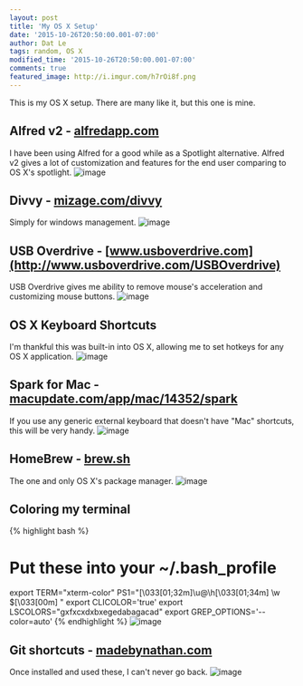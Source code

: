 ```yaml
---
layout: post
title: 'My OS X Setup'
date: '2015-10-26T20:50:00.001-07:00'
author: Dat Le
tags: random, OS X
modified_time: '2015-10-26T20:50:00.001-07:00'
comments: true
featured_image: http://i.imgur.com/h7rOi8f.png
---
```


This is my OS X setup. There are many like it, but this one is mine.

## Alfred v2 - [alfredapp.com](https://www.alfredapp.com/)
I have been using Alfred for a good while as a Spotlight alternative. Alfred v2 gives a lot of customization and features for the end user comparing to OS X's spotlight.
![image](http://i.imgur.com/i4S1wuM.png)

## Divvy - [mizage.com/divvy](http://mizage.com/divvy/)
Simply for windows management.
![image](http://i.imgur.com/E0JZeYG.png)

## USB Overdrive - [www.usboverdrive.com](http://www.usboverdrive.com/USBOverdrive)
USB Overdrive gives me ability to remove mouse's acceleration and customizing mouse buttons.
![image](http://i.imgur.com/mXFvQKI.png)

## OS X Keyboard Shortcuts
I'm thankful this was built-in into OS X, allowing me to set hotkeys for any OS X application.
![image](http://i.imgur.com/h7rOi8f.png)

## Spark for Mac - [macupdate.com/app/mac/14352/spark](http://www.macupdate.com/app/mac/14352/spark)
If you use any generic external keyboard that doesn't have "Mac" shortcuts, this will be very handy.
![image](http://i.imgur.com/osaBhuj.png)

## HomeBrew - [brew.sh](http://brew.sh/)
The one and only OS X's package manager.
![image](http://i.imgur.com/cuM6v0S.png)

## Coloring my terminal
{% highlight bash %}
# Put these into your ~/.bash_profile
export TERM="xterm-color"
PS1="\[\033[01;32m\]\u@\h\[\033[01;34m\] \w \$\[\033[00m\] "
export CLICOLOR='true'
export LSCOLORS="gxfxcxdxbxegedabagacad"
export GREP_OPTIONS='--color=auto'
{% endhighlight %}
![image](http://i.imgur.com/75ZwtOR.png)

## Git shortcuts - [madebynathan.com](http://madebynathan.com/2011/10/19/git-shortcuts-like-youve-never-seen-before/)
Once installed and used these, I can't never go back.
![image](http://i.imgur.com/3QHt0CW.png)